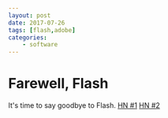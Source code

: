 ```yaml
---
layout: post
date: 2017-07-26
tags: [flash,adobe]
categories:
    - software
---
```


# Farewell, Flash

It's time to say goodbye to Flash.
[HN #1](https://news.ycombinator.com/item?id=14848786)
[HN #2](https://news.ycombinator.com/item?id=14854618)

